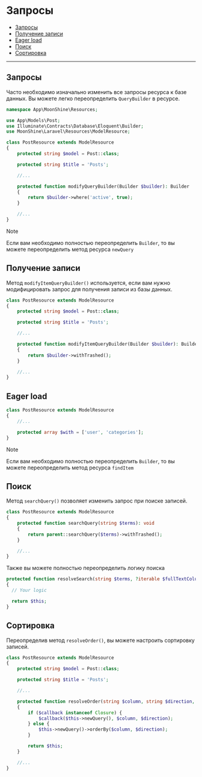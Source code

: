 # Запросы

- [Запросы](#query)
- [Получение записи](#receiving-a-record)
- [Eager load](#eager-load)
- [Поиск](#search)
- [Сортировка](#sorting)

---

<a name="query"></a>
## Запросы

Часто необходимо изначально изменить все запросы ресурса к базе данных.
Вы можете легко переопределить `QueryBuilder` в ресурсе.

```php
namespace App\MoonShine\Resources;

use App\Models\Post;
use Illuminate\Contracts\Database\Eloquent\Builder;
use MoonShine\Laravel\Resources\ModelResource;

class PostResource extends ModelResource
{
    protected string $model = Post::class;

    protected string $title = 'Posts';

    //...

    protected function modifyQueryBuilder(Builder $builder): Builder
    {
        return $builder->where('active', true);
    }

    //...
}
```

> [!NOTE]
> Если вам необходимо полностью переопределить `Builder`, то вы можете переопределить метод ресурса `newQuery`

<a name="receiving-a-record"></a>
## Получение записи

Метод `modifyItemQueryBuilder()` используется, если вам нужно модифицировать запрос для получения записи из базы данных.

```php
class PostResource extends ModelResource
{
    protected string $model = Post::class;

    protected string $title = 'Posts';

    //...

    protected function modifyItemQueryBuilder(Builder $builder): Builder
    {
        return $builder->withTrashed();
    }

    //...
}
```

<a name="eager-load"></a>
## Eager load

```php
class PostResource extends ModelResource
{
    //...

    protected array $with = ['user', 'categories'];
}
```

> [!NOTE]
> Если вам необходимо полностью переопределить `Builder`, то вы можете переопределить метод ресурса `findItem`

<a name="search"></a>
## Поиск

Метод `searchQuery()` позволяет изменить запрос при поиске записей.

```php
class PostResource extends ModelResource
{
    protected function searchQuery(string $terms): void
    {
        return parent::searchQuery($terms)->withTrashed();
    }

    //...
}
```

Также вы можете полностью переопределить логику поиска

```php
protected function resolveSearch(string $terms, ?iterable $fullTextColumns = null): static
{
  // Your logic

  return $this;
}
```

<a name="sorting"></a>
## Сортировка

Переопределив метод `resolveOrder()`, вы можете настроить сортировку записей.

```php
class PostResource extends ModelResource
{
    protected string $model = Post::class;

    protected string $title = 'Posts';

    //...

    protected function resolveOrder(string $column, string $direction, ?Closure $callback): static
    {
        if ($callback instanceof Closure) {
            $callback($this->newQuery(), $column, $direction);
        } else {
            $this->newQuery()->orderBy($column, $direction);
        }

        return $this;
    }

    //...
}
```

